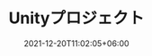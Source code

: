---
title: "Unityプロジェクト"
date: 2021-12-20T11:02:05+06:00
icon: "ti-desktop"
description: "Unityの使い方、Unity上で開発した物、Blenderを用いた3Dモデル作成などについて"
weight: 1
type : "docs"
---